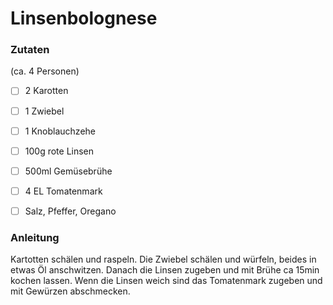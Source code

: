 # Linsenbolognese

### Zutaten
(ca. 4 Personen)

- [ ] 2 Karotten
- [ ] 1 Zwiebel
- [ ] 1 Knoblauchzehe
- [ ] 100g rote Linsen
- [ ] 500ml Gemüsebrühe
- [ ] 4 EL Tomatenmark
- [ ] Salz, Pfeffer, Oregano


### Anleitung
Kartotten schälen und raspeln. Die Zwiebel schälen und würfeln, 
beides in etwas Öl anschwitzen. Danach die Linsen zugeben und mit 
Brühe ca 15min kochen lassen. Wenn die Linsen weich sind das Tomatenmark zugeben und mit Gewürzen abschmecken.
